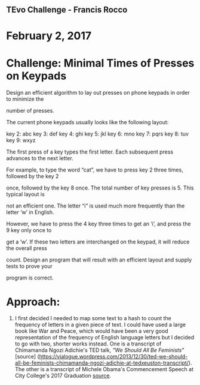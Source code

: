 ## TEvo Challenge - Francis Rocco

# February 2, 2017

# Challenge: Minimal Times of Presses on Keypads

Design an efficient algorithm to lay out presses on phone keypads in order to minimize the

number of presses.

The current phone keypads usually looks like the following layout:

key 2: abc
key 3: def
key 4: ghi
key 5: jkl
key 6: mno
key 7: pqrs
key 8: tuv
key 9: wxyz

The first press of a key types the first letter. Each subsequent press advances to the next letter.

For example, to type the word “cat”, we have to press key 2 three times, followed by the key 2

once, followed by the key 8 once. The total number of key presses is 5. This typical layout is

not an efficient one. The letter “i” is used much more frequently than the letter ‘w’ in English.

However, we have to press the 4 key three times to get an ‘i’, and press the 9 key only once to

get a ‘w’. If these two letters are interchanged on the keypad, it will reduce the overall press

count. Design an program that will result with an efficient layout and supply tests to prove your

program is correct.

# Approach:

1. I first decided I needed to map some text to a hash to count the frequency of letters in a given piece of text. I could have used a large book like War and Peace, which would have been a very good representation of the frequency of English language letters but I decided to go with two, shorter works instead. One is a transcript of Chimamanda Ngozi Adichie's TED talk, *"We Should All Be Feminists"* [source] (https://vialogue.wordpress.com/2013/12/30/ted-we-should-all-be-feminists-chimamanda-ngozi-adichie-at-tedxeuston-transcript/). The other is a transcript of Michele Obama's Commencement Speech at City College's 2017 Graduation [source](https://obamawhitehouse.archives.gov/the-press-office/2016/06/03/remarks-first-lady-city-college-new-york-commencement).
